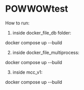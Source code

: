 # POWWOWtest

How to run: 

1. inside docker_file_db folder: 

docker compose up --build  


2. inside docker_file_multiprocess:

docker compose up --build  


3. inside mcc_v1:

docker compose up --build